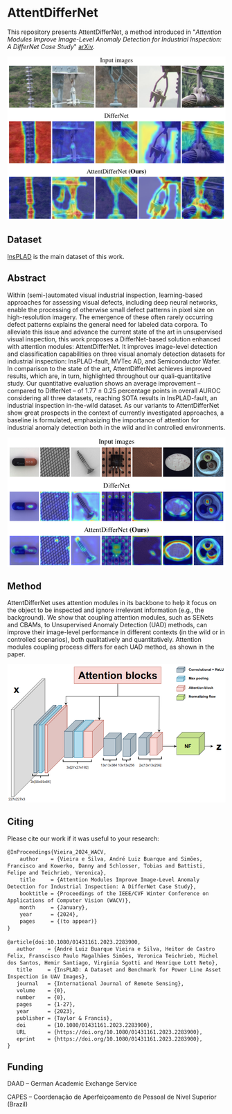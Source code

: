 # AttentDifferNet

This repository presents AttentDifferNet, a method introduced in "_Attention Modules Improve Image-Level Anomaly Detection for Industrial Inspection: A DifferNet Case Study_" [arXiv](https://arxiv.org/abs/2311.02747).

<img src="https://github.com/andreluizbvs/AttentDifferNet/blob/main/docs/imgs/insplad_gradcam.png" width="650">

## Dataset

[InsPLAD](https://github.com/andreluizbvs/InsPLAD) is the main dataset of this work.


## Abstract

Within (semi-)automated visual industrial inspection, learning-based approaches for assessing visual defects, including deep neural networks, enable the processing of otherwise small defect patterns in pixel size on high-resolution imagery. The emergence of these often rarely occurring defect patterns explains the general need for labeled data corpora. To alleviate this issue and advance the current state of the art in unsupervised visual inspection, this work proposes a DifferNet-based solution enhanced with attention modules: AttentDifferNet. It improves image-level detection and classification capabilities on three visual anomaly detection datasets for industrial inspection: InsPLAD-fault, MVTec AD, and Semiconductor Wafer. In comparison to the state of the art, AttentDifferNet achieves improved results, which are, in turn, highlighted throughout our quali-quantitative study. Our quantitative evaluation shows an average improvement – compared to DifferNet – of 1.77 ± 0.25 percentage points in overall AUROC considering all three datasets, reaching SOTA results in InsPLAD-fault, an industrial inspection in-the-wild dataset. As our variants to AttentDifferNet show great prospects in the context of currently investigated approaches, a baseline is formulated, emphasizing the importance of attention for industrial anomaly detection both in the wild and in controlled environments.

<img src="https://github.com/andreluizbvs/AttentDifferNet/blob/main/docs/imgs/mvtec_gradcam.png" width="650">

## Method

AttentDifferNet uses attention modules in its backbone to help it focus on the object to be inspected and ignore irrelevant information (e.g., the background). We show that coupling attention modules, such as SENets and CBAMs, to Unsupervised Anomaly Detection (UAD) methods, can improve their image-level performance in different contexts (in the wild or in controlled scenarios), both qualitatively and quantitatively. Attention modules coupling process differs for each UAD method, as shown in the paper.

<img src="https://github.com/andreluizbvs/AttentDifferNet/blob/main/docs/imgs/attentdiffernet.png" width="650">

## Citing
Please cite our work if it was useful to your research:
```
@InProceedings{Vieira_2024_WACV,
    author    = {Vieira e Silva, André Luiz Buarque and Simões, Francisco and Kowerko, Danny and Schlosser, Tobias and Battisti, Felipe and Teichrieb, Veronica},
    title     = {Attention Modules Improve Image-Level Anomaly Detection for Industrial Inspection: A DifferNet Case Study},
    booktitle = {Proceedings of the IEEE/CVF Winter Conference on Applications of Computer Vision (WACV)},
    month     = {January},
    year      = {2024},
    pages     = {(to appear)}
}

@article{doi:10.1080/01431161.2023.2283900,
   author    = {André Luiz Buarque Vieira e Silva, Heitor de Castro Felix, Franscisco Paulo Magalhães Simões, Veronica Teichrieb, Michel dos Santos, Hemir Santiago, Virginia Sgotti and Henrique Lott Neto},
   title     = {InsPLAD: A Dataset and Benchmark for Power Line Asset Inspection in UAV Images},
   journal   = {International Journal of Remote Sensing},
   volume    = {0},
   number    = {0},
   pages     = {1-27},
   year      = {2023},
   publisher = {Taylor & Francis},
   doi       = {10.1080/01431161.2023.2283900},
   URL       = {https://doi.org/10.1080/01431161.2023.2283900},
   eprint    = {https://doi.org/10.1080/01431161.2023.2283900},
}
```

## Funding

DAAD – German Academic Exchange Service

CAPES – Coordenação de Aperfeiçoamento de Pessoal de Nível Superior (Brazil)
